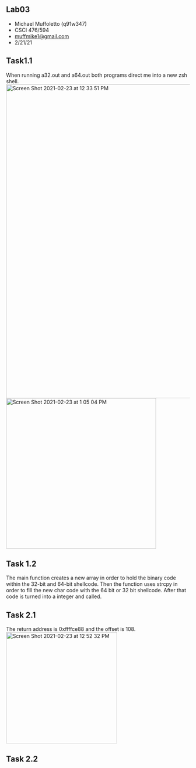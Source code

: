 ## Lab03

- Michael Muffoletto (q91w347)
- CSCI 476/594
- muffmike1@gmail.com
- 2/21/21

## Task1.1
When running a32.out and a64.out both programs direct me into a new zsh shell.  
<img width="857" alt="Screen Shot 2021-02-23 at 12 33 51 PM" src="https://user-images.githubusercontent.com/33213355/108897921-d5c5ee80-75d3-11eb-810e-9a5597a55ff3.png">  
<img width="411" alt="Screen Shot 2021-02-23 at 1 05 04 PM" src="https://user-images.githubusercontent.com/33213355/108901171-c9439500-75d7-11eb-96b7-9f7e864a4bc0.png">  

## Task 1.2
The main function creates a new array in order to hold the binary code within the 32-bit and 64-bit shellcode. Then the function uses strcpy in order to fill the new char code with the 64 bit or 32 bit shellcode. After that code is turned into a integer and called.

## Task 2.1
The return address is 0xffffce88 and the offset is 108.  
<img width="304" alt="Screen Shot 2021-02-23 at 12 52 32 PM" src="https://user-images.githubusercontent.com/33213355/108899821-1cb4e380-75d6-11eb-97e7-34d978b3153f.png">  

## Task 2.2
